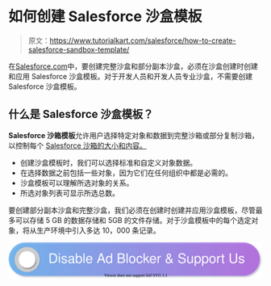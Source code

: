 # 如何创建 Salesforce 沙盒模板

> 原文：<https://www.tutorialkart.com/salesforce/how-to-create-salesforce-sandbox-template/>

在[Salesforce.com](https://www.tutorialkart.com/salesforce/what-is-salesforce/)中，要创建完整沙盒和部分副本沙盒，必须在沙盒创建时创建和应用 Salesforce 沙盒模板。对于开发人员和开发人员专业沙盒，不需要创建 Salesforce 沙盒模板。

## 什么是 Salesforce 沙盒模板？

**Salesforce 沙箱模板**允许用户选择特定对象和数据到完整沙箱或部分复制沙箱，以控制每个 [Salesforce 沙箱的大小和内容。](https://www.tutorialkart.com/salesforce/what-is-salesforce-sandbox/)

*   创建沙盒模板时，我们可以选择标准和自定义对象数据。
*   在选择数据之前包括一些对象，因为它们在任何组织中都是必需的。
*   沙盒模板可以理解所选对象的关系。
*   所选对象列表可显示所选总数。

要创建部分副本沙盒和完整沙盒，我们必须在创建时创建并应用沙盒模板，尽管最多可以存储 5 GB 的数据存储和 5GB 的文件存储。对于沙盒模板中的每个选定对象，将从生产环境中引入多达 10，000 条记录。

[![](img/925da31b32d6bc3827932f6c8afb11bb.png)](https://www.tutorialkart.com/)